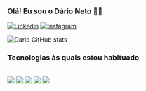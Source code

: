 
### Olá! Eu sou o Dário Neto 👋✨

[![Linkedin](https://img.shields.io/badge/LinkedIn-0077B5?style=for-the-badge&logo=linkedin&logoColor=white)](https://www.linkedin.com/in/d%C3%A1rio-neto-82b62b253/)
[![Instagram](https://img.shields.io/badge/Instagram-E4405F?style=for-the-badge&logo=instagram&logoColor=white)](https://www.instagram.com/dario_uneto/)

![Dario GitHub stats](https://github-readme-stats.vercel.app/api?username=DarioNet0&show_icons=true&theme=dark)

### Tecnologias às quais estou habituado
<div style="display: inline_block"><br>
    <img src="https://img.shields.io/badge/HTML5-E34F26?style=for-the-badge&logo=html5&logoColor=white">
    <img src="https://img.shields.io/badge/CSS3-1572B6?style=for-the-badge&logo=css3&logoColor=white">
    <img src="https://img.shields.io/badge/JavaScript-F7DF1E?style=for-the-badge&logo=javascript&logoColor=black">
    <img src="https://img.shields.io/badge/C%23-239120?style=for-the-badge&logo=c-sharp&logoColor=white">
    <img src="https://img.shields.io/badge/Microsoft_SQL_Server-CC2927?style=for-the-badge&logo=microsoft-sql-server&logoColor=white">
</div><br>



